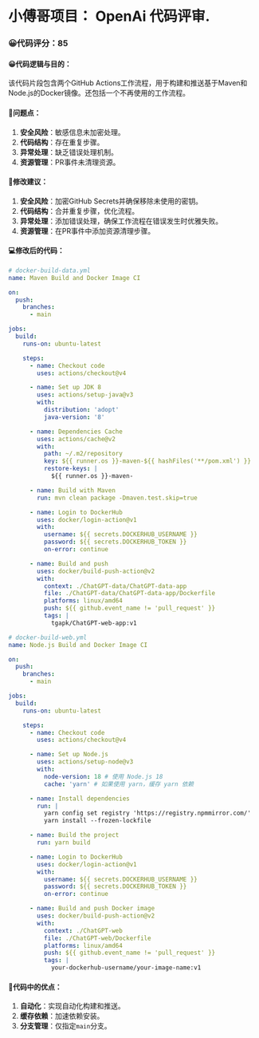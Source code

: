 # 小傅哥项目： OpenAi 代码评审.
### 😀代码评分：85
#### 😀代码逻辑与目的：
该代码片段包含两个GitHub Actions工作流程，用于构建和推送基于Maven和Node.js的Docker镜像。还包括一个不再使用的工作流程。

#### 🤔问题点：
1. **安全风险**：敏感信息未加密处理。
2. **代码结构**：存在重复步骤。
3. **异常处理**：缺乏错误处理机制。
4. **资源管理**：PR事件未清理资源。

#### 🎯修改建议：
1. **安全风险**：加密GitHub Secrets并确保移除未使用的密钥。
2. **代码结构**：合并重复步骤，优化流程。
3. **异常处理**：添加错误处理，确保工作流程在错误发生时优雅失败。
4. **资源管理**：在PR事件中添加资源清理步骤。

#### 💻修改后的代码：
```yaml
# docker-build-data.yml
name: Maven Build and Docker Image CI

on:
  push:
    branches:
      - main

jobs:
  build:
    runs-on: ubuntu-latest

    steps:
      - name: Checkout code
        uses: actions/checkout@v4

      - name: Set up JDK 8
        uses: actions/setup-java@v3
        with:
          distribution: 'adopt'
          java-version: '8'

      - name: Dependencies Cache
        uses: actions/cache@v2
        with:
          path: ~/.m2/repository
          key: ${{ runner.os }}-maven-${{ hashFiles('**/pom.xml') }}
          restore-keys: |
            ${{ runner.os }}-maven-

      - name: Build with Maven
        run: mvn clean package -Dmaven.test.skip=true

      - name: Login to DockerHub
        uses: docker/login-action@v1 
        with:
          username: ${{ secrets.DOCKERHUB_USERNAME }}
          password: ${{ secrets.DOCKERHUB_TOKEN }}
          on-error: continue

      - name: Build and push
        uses: docker/build-push-action@v2
        with:
          context: ./ChatGPT-data/ChatGPT-data-app
          file: ./ChatGPT-data/ChatGPT-data-app/Dockerfile
          platforms: linux/amd64
          push: ${{ github.event_name != 'pull_request' }}
          tags: |
            tgapk/ChatGPT-web-app:v1
```

```yaml
# docker-build-web.yml
name: Node.js Build and Docker Image CI

on:
  push:
    branches:
      - main

jobs:
  build:
    runs-on: ubuntu-latest

    steps:
      - name: Checkout code
        uses: actions/checkout@v4

      - name: Set up Node.js
        uses: actions/setup-node@v3
        with:
          node-version: 18 # 使用 Node.js 18
          cache: 'yarn' # 如果使用 yarn，缓存 yarn 依赖

      - name: Install dependencies
        run: |
          yarn config set registry 'https://registry.npmmirror.com/'
          yarn install --frozen-lockfile

      - name: Build the project
        run: yarn build

      - name: Login to DockerHub
        uses: docker/login-action@v1
        with:
          username: ${{ secrets.DOCKERHUB_USERNAME }}
          password: ${{ secrets.DOCKERHUB_TOKEN }}
          on-error: continue

      - name: Build and push Docker image
        uses: docker/build-push-action@v2
        with:
          context: ./ChatGPT-web
          file: ./ChatGPT-web/Dockerfile
          platforms: linux/amd64
          push: ${{ github.event_name != 'pull_request' }}
          tags: |
            your-dockerhub-username/your-image-name:v1
```

#### 🌟代码中的优点：
1. **自动化**：实现自动化构建和推送。
2. **缓存依赖**：加速依赖安装。
3. **分支管理**：仅指定`main`分支。